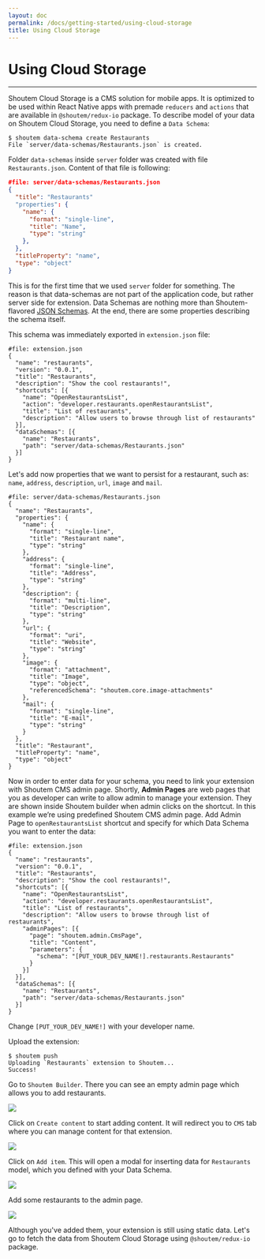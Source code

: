 ```yaml
---
layout: doc
permalink: /docs/getting-started/using-cloud-storage
title: Using Cloud Storage
---
```


# Using Cloud Storage
<hr />

Shoutem Cloud Storage is a CMS solution for mobile apps. It is optimized to be used within React Native apps with premade `reducers` and `actions` that are available in `@shoutem/redux-io` package. To describe model of your data on Shoutem Cloud Storage, you need to define a `Data Schema`:

```ShellSession
$ shoutem data-schema create Restaurants
File `server/data-schemas/Restaurants.json` is created.
```

Folder `data-schemas` inside `server` folder was created with file `Restaurants.json`. Content of that file is following:

```JSON
#file: server/data-schemas/Restaurants.json
{
  "title": "Restaurants"
  "properties": {
    "name": {
      "format": "single-line",
      "title": "Name",
      "type": "string"
    },
  },
  "titleProperty": "name",
  "type": "object"
}
```

This is for the first time that we used `server` folder for something. The reason is that data-schemas are not part of the application code, but rather server side for extension. Data Schemas are nothing more than Shoutem-flavored [JSON Schemas](http://json-schema.org/). At the end, there are some properties describing the schema itself.

This schema was immediately exported in `extension.json` file:

```JSON{12-15}
#file: extension.json
{
  "name": "restaurants",
  "version": "0.0.1",
  "title": "Restaurants",
  "description": "Show the cool restaurants!",
  "shortcuts": [{
    "name": "OpenRestaurantsList",
    "action": "developer.restaurants.openRestaurantsList",
    "title": "List of restaurants",
    "description": "Allow users to browse through list of restaurants"
  }],
  "dataSchemas": [{
    "name": "Restaurants",
    "path": "server/data-schemas/Restaurants.json"
  }]
}
```

Let's add now properties that we want to persist for a restaurant, such as: `name`, `address`, `description`, `url`, `image` and `mail`.

```JSON{4-34}
#file: server/data-schemas/Restaurants.json
{
  "name": "Restaurants",
  "properties": {
    "name": {
      "format": "single-line",
      "title": "Restaurant name",
      "type": "string"
    },
    "address": {
      "format": "single-line",
      "title": "Address",
      "type": "string"
    },
    "description": {
      "format": "multi-line",
      "title": "Description",
      "type": "string"
    },
    "url": {
      "format": "uri",
      "title": "Website",
      "type": "string"
    },
    "image": {
      "format": "attachment",
      "title": "Image",
      "type": "object",
      "referencedSchema": "shoutem.core.image-attachments"
    },
    "mail": {
      "format": "single-line",
      "title": "E-mail",
      "type": "string"
    }
  },
  "title": "Restaurant",
  "titleProperty": "name",
  "type": "object"
}
```

Now in order to enter data for your schema, you need to link your extension with Shoutem CMS admin page. Shortly, **Admin Pages** are web pages that you as developer can write to allow admin to manage your extension. They are shown inside Shoutem builder when admin clicks on the shortcut. In this example we’re using predefined Shoutem CMS admin page. Add Admin Page to `openRestaurantsList` shortcut and specify for which Data Schema you want to enter the data:

```JSON{11-17}
#file: extension.json
{
  "name": "restaurants",
  "version": "0.0.1",
  "title": "Restaurants",
  "description": "Show the cool restaurants!",
  "shortcuts": [{
    "name": "OpenRestaurantsList",
    "action": "developer.restaurants.openRestaurantsList",
    "title": "List of restaurants",
    "description": "Allow users to browse through list of restaurants",
    "adminPages": [{
      "page": "shoutem.admin.CmsPage",
      "title": "Content",
      "parameters": {
        "schema": "[PUT_YOUR_DEV_NAME!].restaurants.Restaurants"
      }
    }]
  }],
  "dataSchemas": [{
    "name": "Restaurants",
    "path": "server/data-schemas/Restaurants.json"
  }]
}
```

Change `[PUT_YOUR_DEV_NAME!]` with your developer name.

Upload the extension:

```ShellSession
$ shoutem push
Uploading `Restaurants` extension to Shoutem...
Success!
```

Go to `Shoutem Builder`. There you can see an empty admin page which allows you to add restaurants.

<p class="image">
<img src='{{ site.baseurl }}/img/getting-started/empty-admin-page.png'/>
</p>

Click on `Create content` to start adding content. It will redirect you to `CMS` tab where you can manage content for that extension.

<p class="image">
<img src='{{ site.baseurl }}/img/getting-started/empty-cms.png'/>
</p>

Click on `Add item`. This will open a modal for inserting data for `Restaurants` model, which you defined with your Data Schema.

<p class="image">
<img src='{{ site.baseurl }}/img/getting-started/cms-modal.png'/>
</p>

Add some restaurants to the admin page.

<p class="image">
<img src='{{ site.baseurl }}/img/getting-started/full-cms.png'/>
</p>

Although you've added them, your extension is still using static data. Let's go to fetch the data from Shoutem Cloud Storage using `@shoutem/redux-io` package.

